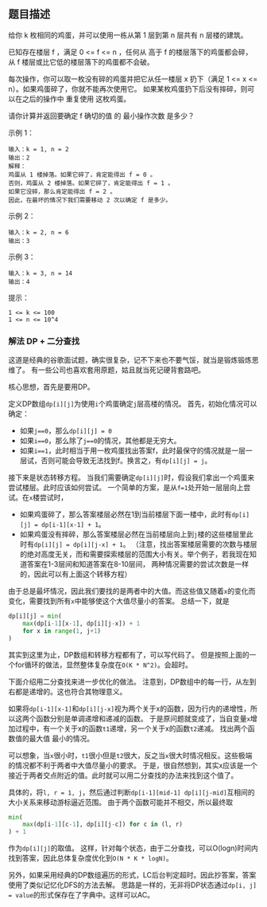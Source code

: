 ## 题目描述
给你 k 枚相同的鸡蛋，并可以使用一栋从第 1 层到第 n 层共有 n 层楼的建筑。

已知存在楼层 f ，满足 0 <= f <= n ，任何从 高于 f 的楼层落下的鸡蛋都会碎，从 f 楼层或比它低的楼层落下的鸡蛋都不会破。

每次操作，你可以取一枚没有碎的鸡蛋并把它从任一楼层 x 扔下（满足 1 <= x <= n）。如果鸡蛋碎了，你就不能再次使用它。
如果某枚鸡蛋扔下后没有摔碎，则可以在之后的操作中 重复使用 这枚鸡蛋。

请你计算并返回要确定 f 确切的值 的 最小操作次数 是多少？

示例 1：
```
输入：k = 1, n = 2
输出：2
解释：
鸡蛋从 1 楼掉落。如果它碎了，肯定能得出 f = 0 。 
否则，鸡蛋从 2 楼掉落。如果它碎了，肯定能得出 f = 1 。 
如果它没碎，那么肯定能得出 f = 2 。 
因此，在最坏的情况下我们需要移动 2 次以确定 f 是多少。 
```
示例 2：
```
输入：k = 2, n = 6
输出：3
```
示例 3：
```
输入：k = 3, n = 14
输出：4
```

提示：
```
1 <= k <= 100
1 <= n <= 10^4
```

### 解法 DP + 二分查找
这道是经典的谷歌面试题，确实很复杂，记不下来也不要气馁，就当是锻炼锻炼思维了。
有一些公司也喜欢套用原题，姑且就当死记硬背套路吧。

核心思想，首先是要用DP。

定义DP数组`dp[i][j]`为使用`i`个鸡蛋确定`j`层高楼的情况。
首先，初始化情况可以确定：
- 如果`j==0`，那么`dp[i][j] = 0`
- 如果`i==0`，那么除了`j==0`的情况，其他都是无穷大。
- 如果`i==1`，此时相当于用一枚鸡蛋找出答案f，此时最保守的情况就是一层一层试，否则可能会导致无法找到f。换言之，有`dp[i][j] = j`。

接下来是状态转移方程。
当我们需要确定`dp[i][j]`时，假设我们拿出一个鸡蛋来尝试楼层。此时应该如何尝试。
一个简单的方案，是从`f=1`处开始一层层向上尝试。在`x`楼尝试时，

- 如果鸡蛋碎了，那么答案楼层必然在1到当前楼层下面一楼中，此时有`dp[i][j] = dp[i-1][x-1] + 1`。
- 如果鸡蛋没有摔碎，那么答案楼层必然在当前楼层向上到`j`楼的这些楼层里此时有`dp[i][j] = dp[i][j-x] + 1`。
（注意，找出答案楼层需要的次数与楼层的绝对高度无关，而和需要探索楼层的范围大小有关。举个例子，若我现在知道答案在1-3层间和知道答案在8-10层间，
两种情况需要的尝试次数是一样的，因此可以有上面这个转移方程）

由于总是最坏情况，因此我们要找的是两者中的大值。而这些值又随着`x`的变化而变化，需要找到所有`x`中能够使这个大值尽量小的答案。
总结一下，就是
```python
dp[i][j] = min(
    max(dp[i-1][x-1], dp[i][j-x]) + 1
    for x in range(1, j+1)
)
```
其实到这里为止，DP数组和转移方程都有了，可以写代码了。
但是按照上面的一个for循环的做法，显然整体复杂度在`O(K * N^2)`。会超时。

下面介绍用二分查找来进一步优化的做法。
注意到，DP数组中的每一行，从左到右都是递增的。这也符合其物理意义。

如果将`dp[i-1][x-1]`和`dp[i][j-x]`视为两个关于x的函数，因为行内的递增性，所以这两个函数分别是单调递增和递减的函数。
于是原问题就变成了，当自变量`x`增加过程中，有一个关于x的函数`t1`递增，另一个关于x的函数`t2`递减。
找出两个函数值的最大值 最小的情况。

可以想象，当`x`很小时，`t1`很小但是`t2`很大，反之当`x`很大时情况相反。这些极端的情况都不利于两者中大值尽量小的要求。
于是，很自然想到，其实x应该是一个接近于两者交点附近的值。此时就可以用二分查找的办法来找到这个值了。

具体的，将`l, r = 1, j`，然后通过判断`dp[i-1][mid-1] dp[i][j-mid]`互相间的大小关系来移动游标逼近范围。
由于两个函数可能并不相交，所以最终取
```python
min(
    max(dp[i-1][c-1], dp[i][j-c]) for c in (l, r)
) + 1
```
作为`dp[i][j]`的取值。
这样，针对每个状态，由于二分查找，可以O(logn)时间内找到答案，因此总体复杂度优化到`O(N * K * logN)`。

另外，如果采用经典的DP数组遍历的形式，LC后台判定超时。因此抄答案，答案使用了类似记忆化DFS的方法去解。
思路是一样的，无非将DP状态通过`dp[i, j] = value`的形式保存在了字典中。这样可以AC。